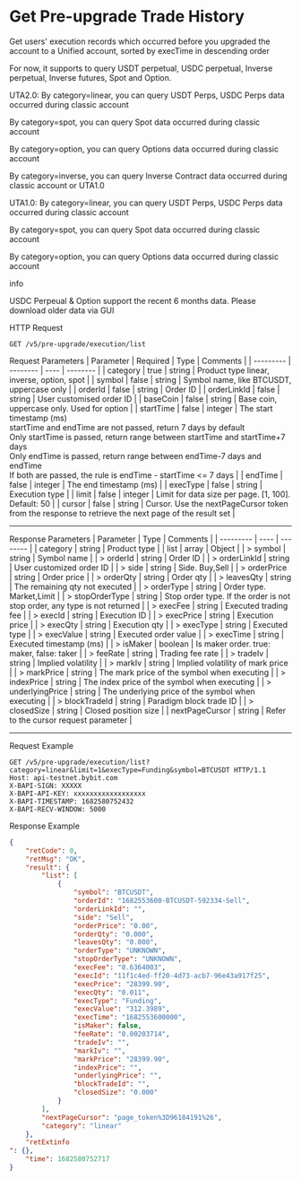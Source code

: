 # Get Pre-upgrade Trade History
Get users' execution records which occurred before you upgraded the account to a Unified account, sorted by execTime in descending order

For now, it supports to query USDT perpetual, USDC perpetual, Inverse perpetual, Inverse futures, Spot and Option.

UTA2.0:
By category=linear, you can query USDT Perps, USDC Perps data occurred during classic account

By category=spot, you can query Spot data occurred during classic account

By category=option, you can query Options data occurred during classic account

By category=inverse, you can query Inverse Contract data occurred during classic account or UTA1.0

UTA1.0:
By category=linear, you can query USDT Perps, USDC Perps data occurred during classic account

By category=spot, you can query Spot data occurred during classic account

By category=option, you can query Options data occurred during classic account

info

USDC Perpeual & Option support the recent 6 months data. Please download older data via GUI


HTTP Request
```http
GET /v5/pre-upgrade/execution/list
```

Request Parameters
| Parameter | Required | Type | Comments |
| --------- | -------- | ---- | -------- |
| category | true | string | Product type linear, inverse, option, spot |
| symbol | false | string | Symbol name, like BTCUSDT, uppercase only |
| orderId | false | string | Order ID |
| orderLinkId | false | string | User customised order ID |
| baseCoin | false | string | Base coin, uppercase only. Used for option |
| startTime | false | integer | The start timestamp (ms) <br> startTime and endTime are not passed, return 7 days by default <br> Only startTime is passed, return range between startTime and startTime+7 days <br> Only endTime is passed, return range between endTime-7 days and endTime <br> If both are passed, the rule is endTime - startTime <= 7 days |
| endTime | false | integer | The end timestamp (ms) |
| execType | false | string | Execution type |
| limit | false | integer | Limit for data size per page. [1, 100]. Default: 50 |
| cursor | false | string | Cursor. Use the nextPageCursor token from the response to retrieve the next page of the result set |

---


Response Parameters
| Parameter | Type | Comments |
| --------- | ---- | -------- |
| category | string | Product type |
| list | array | Object |
| > symbol | string | Symbol name |
| > orderId | string | Order ID |
| > orderLinkId | string | User customized order ID |
| > side | string | Side. Buy,Sell |
| > orderPrice | string | Order price |
| > orderQty | string | Order qty |
| > leavesQty | string | The remaining qty not executed |
| > orderType | string | Order type. Market,Limit |
| > stopOrderType | string | Stop order type. If the order is not stop order, any type is not returned |
| > execFee | string | Executed trading fee |
| > execId | string | Execution ID |
| > execPrice | string | Execution price |
| > execQty | string | Execution qty |
| > execType | string | Executed type |
| > execValue | string | Executed order value |
| > execTime | string | Executed timestamp (ms) |
| > isMaker | boolean | Is maker order. true: maker, false: taker |
| > feeRate | string | Trading fee rate |
| > tradeIv | string | Implied volatility |
| > markIv | string | Implied volatility of mark price |
| > markPrice | string | The mark price of the symbol when executing |
| > indexPrice | string | The index price of the symbol when executing |
| > underlyingPrice | string | The underlying price of the symbol when executing |
| > blockTradeId | string | Paradigm block trade ID |
| > closedSize | string | Closed position size |
| nextPageCursor | string | Refer to the cursor request parameter |

---

Request Example
```http
GET /v5/pre-upgrade/execution/list?category=linear&limit=1&execType=Funding&symbol=BTCUSDT HTTP/1.1
Host: api-testnet.bybit.com
X-BAPI-SIGN: XXXXX
X-BAPI-API-KEY: xxxxxxxxxxxxxxxxxx
X-BAPI-TIMESTAMP: 1682580752432
X-BAPI-RECV-WINDOW: 5000
```

Response Example
```json
{
    "retCode": 0,
    "retMsg": "OK",
    "result": {
        "list": [
            {
                "symbol": "BTCUSDT",
                "orderId": "1682553600-BTCUSDT-592334-Sell",
                "orderLinkId": "",
                "side": "Sell",
                "orderPrice": "0.00",
                "orderQty": "0.000",
                "leavesQty": "0.000",
                "orderType": "UNKNOWN",
                "stopOrderType": "UNKNOWN",
                "execFee": "0.6364003",
                "execId": "11f1c4ed-ff20-4d73-acb7-96e43a917f25",
                "execPrice": "28399.90",
                "execQty": "0.011",
                "execType": "Funding",
                "execValue": "312.3989",
                "execTime": "1682553600000",
                "isMaker": false,
                "feeRate": "0.00203714",
                "tradeIv": "",
                "markIv": "",
                "markPrice": "28399.90",
                "indexPrice": "",
                "underlyingPrice": "",
                "blockTradeId": "",
                "closedSize": "0.000"
            }
        ],
        "nextPageCursor": "page_token%3D96184191%26",
        "category": "linear"
    },
    "retExtinfo
": {},
    "time": 1682580752717
}
```

